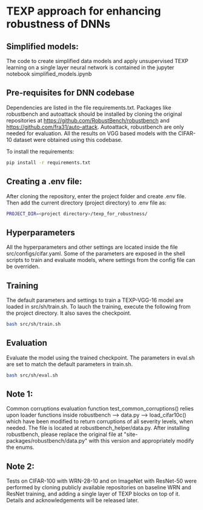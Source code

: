 # TEXP approach for enhancing robustness of DNNs

## Simplified models:

The code to create simplified data models and apply unsupervised TEXP learning on a single layer neural network is contained in the jupyter notebook simplified_models.ipynb


## Pre-requisites for DNN codebase

Dependencies are listed in the file requirements.txt. Packages like robustbench and autoattack should be installed by cloning the original repositories at https://github.com/RobustBench/robustbench and https://github.com/fra31/auto-attack. Autoattack, robustbench are only needed for evaluation. All the results on VGG based models with the CIFAR-10 dataset were obtained using this codebase.

To install the requirements:
```bash
pip install -r requirements.txt
```

## Creating a .env file:

After cloning the repository, enter the project folder and create .env file. Then add the current directory (project directory) to .env file as:

```bash
PROJECT_DIR=<project directory>/texp_for_robustness/
```


## Hyperparameters

All the hyperparameters and other settings are located inside the file src/configs/cifar.yaml. Some of the parameters are exposed in the shell scripts to train and evaluate models, where settings from the config file can be overriden.


## Training

The default parameters and settings to train a TEXP-VGG-16 model are loaded in src/sh/train.sh. To lauch the training, execute the following from the project directory. It also saves the checkpoint.

```bash
bash src/sh/train.sh
```

## Evaluation

Evaluate the model using the trained checkpoint. The parameters in eval.sh are set to match the default parameters in train.sh.

```bash
bash src/sh/eval.sh
```

## Note 1:
Common corruptions evaluation function test_common_corruptions() relies upon loader functions inside robustbench --> data.py --> load_cifar10c() which have been modified to return corruptions of all severity levels, when needed. The file is located at robustbench_helper/data.py. After installing robustbench, please replace the original file at "site-packages/robustbench/data.py" with this version and appropriately modify the enums.

## Note 2:
Tests on CIFAR-100 with WRN-28-10 and on ImageNet with ResNet-50 were performed by cloning publicly available repositories on baseline WRN and ResNet training, and adding a single layer of TEXP blocks on top of it. Details and acknowledgements will be released later.




